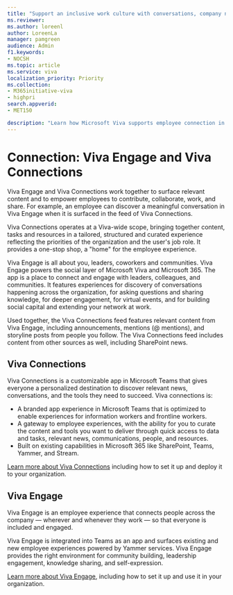 ```yaml
---
title: "Support an inclusive work culture with conversations, company news, and shared interests."
ms.reviewer: 
ms.author: loreenl
author: LoreenLa
manager: pamgreen
audience: Admin
f1.keywords:
- NOCSH
ms.topic: article
ms.service: viva
localization_priority: Priority
ms.collection:  
- M365initiative-viva
- highpri
search.appverid:
- MET150

description: "Learn how Microsoft Viva supports employee connection in your organization"
---
```


# Connection: Viva Engage and Viva Connections

Viva Engage and Viva Connections work together to surface relevant content and to empower employees to contribute, collaborate, work, and share. For example, an employee can discover a meaningful conversation in Viva Engage when it is surfaced in the feed of Viva Connections.

Viva Connections operates at a Viva-wide scope, bringing together content, tasks and resources in a tailored, structured and curated experience reflecting the priorities of the organization and the user's job role. It provides a one-stop shop, a "home" for the employee experience.

Viva Engage is all about you, leaders, coworkers and communities. Viva Engage powers the social layer of Microsoft Viva and Microsoft 365. The app is a place to connect and engage with leaders, colleagues, and communities. It features experiences for discovery of conversations happening across the organization, for asking questions and sharing knowledge, for deeper engagement, for virtual events, and for building social capital and extending your network at work.

Used together, the Viva Connections feed features relevant content from Viva Engage, including announcements, mentions (@ mentions), and storyline posts from people you follow. The Viva Connections feed includes content from other sources as well, including SharePoint news.


## Viva Connections

Viva Connections is a customizable app in Microsoft Teams that gives everyone a personalized destination to discover relevant news, conversations, and the tools they need to succeed.
Viva connections is:

* A branded app experience in Microsoft Teams that is optimized to enable experiences for information workers and frontline workers.
* A gateway to employee experiences, with the ability for you to curate the content and tools you want to deliver through quick access to data and tasks, relevant news, communications, people, and resources.
* Built on existing capabilities in Microsoft 365 like SharePoint, Teams, Yammer, and Stream.

[Learn more about Viva Connections](/viva/connections/viva-connections-overview) including how to set it up and deploy it to your organization.

## Viva Engage

Viva Engage is an employee experience that connects people across the company — wherever and whenever they work — so that everyone is included and engaged. 

Viva Engage is integrated into Teams as an app and surfaces existing and new employee experiences powered by Yammer services. Viva Engage provides the right environment for community building, leadership engagement, knowledge sharing, and self-expression. 

[Learn more about Viva Engage](/viva/engage/overview), including how to set it up and use it in your organization.

